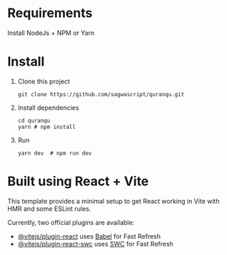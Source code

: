 # Requirements

Install NodeJs + NPM or Yarn

# Install

1. Clone this project
   ```shell
   git clone https://github.com/sagwascript/quranqu.git
   ```
2. Install dependencies
   ```shell
   cd quranqu
   yarn # npm install
   ```
3. Run
   ```shell
   yarn dev  # npm run dev
   ```

# Built using React + Vite

This template provides a minimal setup to get React working in Vite with HMR and some ESLint rules.

Currently, two official plugins are available:

- [@vitejs/plugin-react](https://github.com/vitejs/vite-plugin-react/blob/main/packages/plugin-react/README.md) uses [Babel](https://babeljs.io/) for Fast Refresh
- [@vitejs/plugin-react-swc](https://github.com/vitejs/vite-plugin-react-swc) uses [SWC](https://swc.rs/) for Fast Refresh
